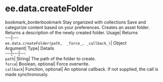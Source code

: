  
#  ee.data.createFolder
bookmark_borderbookmark Stay organized with collections  Save and categorize content based on your preferences.
Creates an asset folder. 
Returns a description of the newly created folder.
Usage| Returns  
---|---  
`ee.data.createFolder(path,  _force_, _callback_)`| Object  
Argument| Type| Details  
---|---|---  
`path`| String| The path of the folder to create.  
`force`| Boolean, optional| Force overwrite.  
`callback`| Function, optional| An optional callback. If not supplied, the call is made synchronously.  

